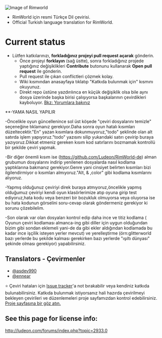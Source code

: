 ![Image of Rimworld](http://rimworldwiki.com/images/thumb/8/8c/Rimworldlogo.png/600px-Rimworldlogo.png)

* RimWorld için resmi Türkçe Dil çevirisi.
* Official Turkish language translation for RimWorld.

# Current status
* Lütfen katkılarınızı, **forkladığınız projeyi pull request açarak** gönderin. 
    * Önce projeyi **forklayın** (sağ üstte), sonra forkladığınız projede yaptığınız değişiklikleri **Contribute** butonunu kullanarak **Open pull request** ile gönderin.
    * Pull request ile çıkan conflictleri çözmek kolay. 
    * Wiki kısmından anasayfaya tıklatıp "Katkıda bulunmak için" kısmını okuyunuz.
    * Direkt repo üstüne yazdırılınca en küçük değişiklik olsa bile aynı dosya üzerinde başka birisi çalışıyorsa başkalarının çevirdikleri kayboluyor. [Bkz: Yorumlara bakınız](https://github.com/Ludeon/RimWorld-Turkish/commit/f3c73a008d2083b61a4aef5a646a72bb0c225b65#comments)

**-YAMA NASIL YAPILIR
  
  -Öncelikle oyun güncellenince sol üst köşede "çeviri dosyalarını temizle" seçeneğine tıklamanız gerekiyor.Daha sonra oyun hatalı kısımları düzeltecektir."En" yazan kısımlara dokunmuyoruz,"todo" şeklinde olan alt satırda işlem yapıyoruz."todo" yazısını silip yukarıdaki satırı çevirip buraya yazıyoruz.Dikkat etmeniz gereken kısım kod satırlarını bozmamak kontrollü bir şekilde çeviri yapmak. 

  -Bir diğer önemli kısım ise (https://github.com/Ludeon/RimWorld-de)  alman grubumun dosyalarını indirip yenilenen dosyalarda nasıl kodlama yaptıklarına bakmanız gerekiyor.Genre yani cinsiyet belirten kısımları bizi ilgilendirmiyor o kısımları almıyoruz."Alt, & ,color" gibi kodlama kısımlarını alıyoruz.
 
  -Yapmış olduğunuz çeviriyi direk buraya atmıyoruz,öncelikle yapmış olduğumuz çeviriyi kendi oyun klasörlerimize atıp oyuna girip test ediyoruz,hata kodu veya benzeri bir bozukluk olmuyorsa veya oluyorsa ise bu hata kodunun görselini soru-cevap olarak göndermeniz gerekiyor ki sorunu çözebilelim.
 
  -Son olarak var olan dosyaları kontrol edip daha ince ve titiz kodlama ( Oyunun çeviri kodlaması almanca-ing gibi diller için uygun olduğundan bizim gibi sondan eklemeli yani-de da gibi ekler aldığından kodlamada bu kadar ince işçilik isteyen yerler mevcut) ve yerelleştirme (örn:glitterworld bazı yerlerde bu şekilde kalması gerekirken bazı yerlerde "ışıltı dünyası" şekinde olması gerekiyor) yapabilirsiniz.

## Translators - Çevirmenler

* [@asdev990](https://github.com/asdev990)
* [@ennear](https://github.com/ennear)


:star: Çeviri hataları için [Issue tracker](https://github.com/Ludeon/RimWorld-Turkish/issues)'a not bırakabilir veya kendiniz katkıda bulunabilirsiniz. Katkıda bulunmak istiyorsanız hali hazırda çevirilmeyi bekleyen çevirileri ve düzenlemeleri proje sayfamızdan kontrol edebilirsiniz.
[Proje sayfasına bir göz atın.](https://github.com/Ludeon/RimWorld-Turkish/projects)


## See this page for license info:

http://ludeon.com/forums/index.php?topic=2933.0
